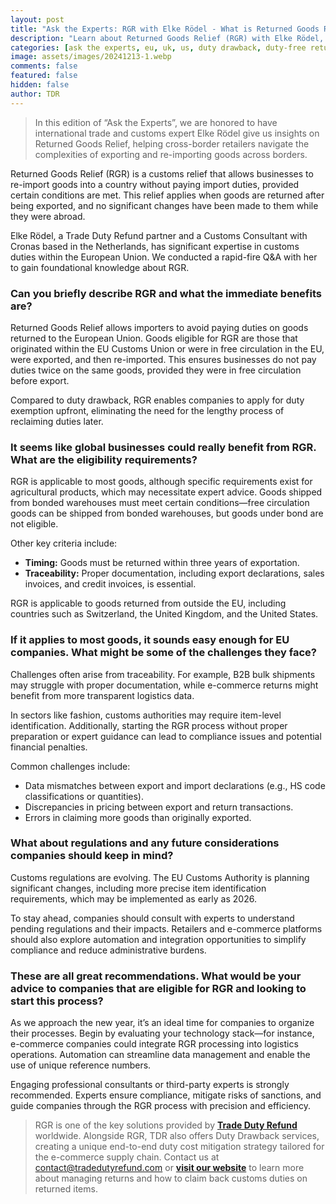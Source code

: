 ```yaml
---
layout: post
title: "Ask the Experts: RGR with Elke Rödel - What is Returned Goods Relief and Who Can Benefit?"
description: "Learn about Returned Goods Relief (RGR) with Elke Rödel, an expert in customs and international trade, and how it benefits global businesses."
categories: [ask the experts, eu, uk, us, duty drawback, duty-free returns, e-commerce, b2c, TDR]
image: assets/images/20241213-1.webp
comments: false
featured: false
hidden: false
author: TDR
---
```


> In this edition of “Ask the Experts”, we are honored to have international trade and customs expert Elke Rödel give us insights on Returned Goods Relief, helping cross-border retailers navigate the complexities of exporting and re-importing goods across borders.

Returned Goods Relief (RGR) is a customs relief that allows businesses to re-import goods into a country without paying import duties, provided certain conditions are met. This relief applies when goods are returned after being exported, and no significant changes have been made to them while they were abroad.

Elke Rödel, a Trade Duty Refund partner and a Customs Consultant with Cronas based in the Netherlands, has significant expertise in customs duties within the European Union. We conducted a rapid-fire Q&A with her to gain foundational knowledge about RGR.

### Can you briefly describe RGR and what the immediate benefits are?

Returned Goods Relief allows importers to avoid paying duties on goods returned to the European Union. Goods eligible for RGR are those that originated within the EU Customs Union or were in free circulation in the EU, were exported, and then re-imported. This ensures businesses do not pay duties twice on the same goods, provided they were in free circulation before export.

Compared to duty drawback, RGR enables companies to apply for duty exemption upfront, eliminating the need for the lengthy process of reclaiming duties later.

### It seems like global businesses could really benefit from RGR. What are the eligibility requirements?

RGR is applicable to most goods, although specific requirements exist for agricultural products, which may necessitate expert advice. Goods shipped from bonded warehouses must meet certain conditions—free circulation goods can be shipped from bonded warehouses, but goods under bond are not eligible.

Other key criteria include:

- **Timing:** Goods must be returned within three years of exportation.
- **Traceability:** Proper documentation, including export declarations, sales invoices, and credit invoices, is essential.

RGR is applicable to goods returned from outside the EU, including countries such as Switzerland, the United Kingdom, and the United States.

### If it applies to most goods, it sounds easy enough for EU companies. What might be some of the challenges they face?

Challenges often arise from traceability. For example, B2B bulk shipments may struggle with proper documentation, while e-commerce returns might benefit from more transparent logistics data.

In sectors like fashion, customs authorities may require item-level identification. Additionally, starting the RGR process without proper preparation or expert guidance can lead to compliance issues and potential financial penalties.

Common challenges include:

- Data mismatches between export and import declarations (e.g., HS code classifications or quantities).
- Discrepancies in pricing between export and return transactions.
- Errors in claiming more goods than originally exported.

### What about regulations and any future considerations companies should keep in mind?

Customs regulations are evolving. The EU Customs Authority is planning significant changes, including more precise item identification requirements, which may be implemented as early as 2026.

To stay ahead, companies should consult with experts to understand pending regulations and their impacts. Retailers and e-commerce platforms should also explore automation and integration opportunities to simplify compliance and reduce administrative burdens.

### These are all great recommendations. What would be your advice to companies that are eligible for RGR and looking to start this process?

As we approach the new year, it’s an ideal time for companies to organize their processes. Begin by evaluating your technology stack—for instance, e-commerce companies could integrate RGR processing into logistics operations. Automation can streamline data management and enable the use of unique reference numbers.

Engaging professional consultants or third-party experts is strongly recommended. Experts ensure compliance, mitigate risks of sanctions, and guide companies through the RGR process with precision and efficiency.

> RGR is one of the key solutions provided by [**Trade Duty Refund**](https://tradedutyrefund.com) worldwide. Alongside RGR, TDR also offers Duty Drawback services, creating a unique end-to-end duty cost mitigation strategy tailored for the e-commerce supply chain.
> Contact us at [contact@tradedutyrefund.com](mailto:contact@tradedutyrefund.com) or [**visit our website**](https://tradedutyrefund.com) to learn more about managing returns and how to claim back customs duties on returned items.
